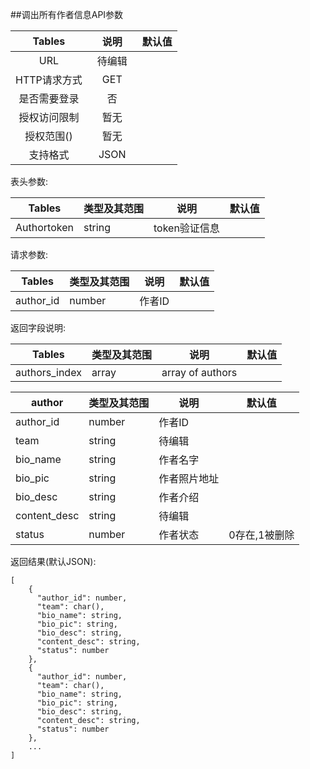 ##调出所有作者信息API参数

| Tables |  说明 |  默认值|
| :-------------:| :-----:|:-----:|
| URL | 待编辑　||
| HTTP请求方式 | GET |  |
| 是否需要登录 | 否 |  |
| 授权访问限制 | 暂无 |  |
| 授权范围() | 暂无 | |
| 支持格式 | JSON | |


表头参数:

| Tables | 类型及其范围 | 说明 |  默认值|
| -------------|-------------| -----|-----|
| Authortoken | string | token验证信息 ||

请求参数:

| Tables | 类型及其范围 | 说明 |  默认值|
| ------------- |-------------| -----|-----|
|author_id|number|作者ID||

返回字段说明:

| Tables | 类型及其范围 | 说明 |  默认值|
| ------------- |-------------|-----|-----|
|  authors_index|    array    |   array of authors   ||



| author| 类型及其范围 | 说明 |  默认值|
| ------------- |-------------|-----|-----|
|author_id|number|作者ID||
| team | string| 待编辑 ||
| bio_name | string | 作者名字 ||
| bio_pic | string | 作者照片地址 ||
| bio_desc | string | 作者介绍 ||
|content_desc | string | 待编辑||
|status|number|作者状态|0存在,1被删除|
返回结果(默认JSON):

```
[
    {
      "author_id": number,
      "team": char(),
      "bio_name": string,
      "bio_pic": string,
      "bio_desc": string,
      "content_desc": string,
      "status": number
    },
    {
      "author_id": number,
      "team": char(),
      "bio_name": string,
      "bio_pic": string,
      "bio_desc": string,
      "content_desc": string,
      "status": number
    },
    ...
]
```

